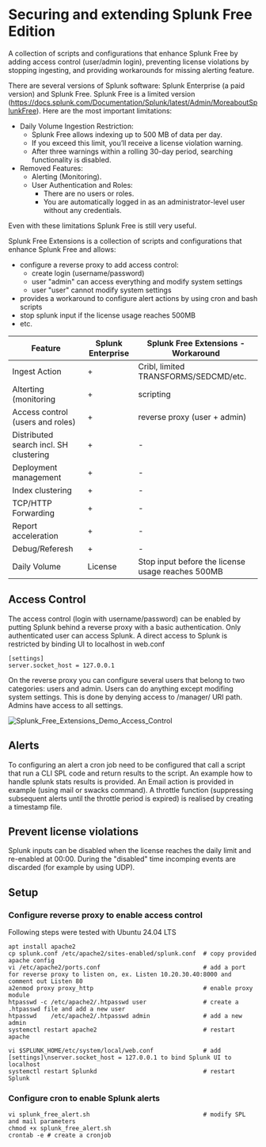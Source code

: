 # Securing and extending Splunk Free Edition
A collection of scripts and configurations that enhance Splunk Free by adding access control (user/admin login), preventing license violations by stopping ingesting, and providing workarounds for missing alerting feature.

There are several versions of Splunk software: Splunk Enterprise (a paid version) and Splunk Free. Splunk Free is a limited version (https://docs.splunk.com/Documentation/Splunk/latest/Admin/MoreaboutSplunkFree). Here are the most important limitations:

* Daily Volume Ingestion Restriction:
  * Splunk Free allows indexing up to 500 MB of data per day.
  * If you exceed this limit, you’ll receive a license violation warning.
  * After three warnings within a rolling 30-day period, searching functionality is disabled.
* Removed Features:
  * Alerting (Monitoring).
  * User Authentication and Roles:
    * There are no users or roles.
    * You are automatically logged in as an administrator-level user without any credentials.
      
Even with these limitations Splunk Free is still very useful.

Splunk Free Extensions is a collection of scripts and configurations that enhance Splunk Free and allows:
* configure a reverse proxy to add access control:
  * create login (username/password)
  * user "admin" can access everything and modify system settings
  * user "user" cannot modify system settings
* provides a workaround to configure alert actions by using cron and bash scripts
* stop splunk input if the license usage reaches 500MB
* etc.

| Feature | Splunk Enterprise | Splunk Free Extensions - Workaround |
| --- | --- | --- |
|Ingest Action | + | Cribl, limited TRANSFORMS/SEDCMD/etc. |
|Alterting (monitoring| + | scripting |
|Access control (users and roles)| + | reverse proxy (user + admin) |
|Distributed search incl. SH clustering | + | - |
|Deployment management| + | - |
|Index clustering | + | - |
|TCP/HTTP Forwarding | + | - |
|Report acceleration| + | - |
|Debug/Referesh | + | - |
|Daily Volume | License | Stop input before the license usage reaches 500MB |

## Access Control

The access control (login with username/password) can be enabled by putting Splunk behind a reverse proxy with a basic authentication. Only authenticated user can access Splunk. A direct access to Splunk is restricted by binding UI to localhost in web.conf 
```
[settings]
server.socket_host = 127.0.0.1
```
On the reverse proxy you can configure several users that belong to two categories: users and admin. Users can do anything except modifing system settings. This is done by denying access to /manager/ URI path. Admins have access to all settings. 

![Splunk_Free_Extensions_Demo_Access_Control](https://github.com/compek/Splunk_Free_Extensions/assets/24303571/fc25ecde-6951-4a57-ba68-af50cab3c4b3)


## Alerts

To configuring an alert a cron job need to be configured that call a script that run a CLI SPL code and return results to the script. An example how to handle splunk stats results is provided. An Email action is provided in example (using mail or swacks command).
A throttle function (suppressing subsequent alerts until the throttle period is expired) is realised by creating a timestamp file.

## Prevent license violations

Splunk inputs can be disabled when the license reaches the daily limit and re-enabled at 00:00. During the "disabled" time incomping events are discarded (for example by using UDP).  

## Setup

### Configure reverse proxy to enable access control

Following steps were tested with Ubuntu 24.04 LTS
```
apt install apache2
cp splunk.conf /etc/apache2/sites-enabled/splunk.conf  # copy provided apache config
vi /etc/apache2/ports.conf                             # add a port for reverse proxy to listen on, ex. Listen 10.20.30.40:8000 and comment out Listen 80
a2enmod proxy proxy_http                               # enable proxy module
htpasswd -c /etc/apache2/.htpasswd user                # create a .htpasswd file and add a new user
htpasswd    /etc/apache2/.htpasswd admin               # add a new admin
systemctl restart apache2                              # restart apache

vi $SPLUNK_HOME/etc/system/local/web.conf              # add [settings]\nserver.socket_host = 127.0.0.1 to bind Splunk UI to localhost
systemctl restart Splunkd                              # restart Splunk
```

### Configure cron to enable Splunk alerts
```
vi splunk_free_alert.sh                                # modify SPL and mail parameters
chmod +x splunk_free_alert.sh
crontab -e # create a cronjob
```
